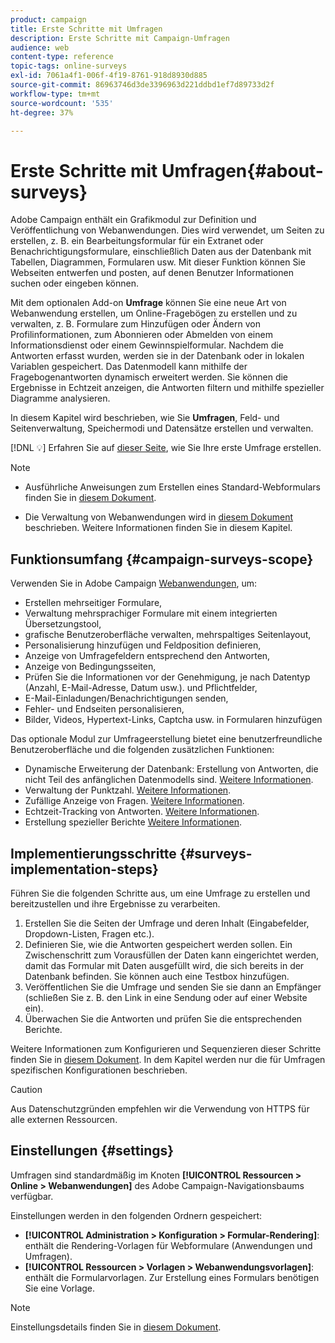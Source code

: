 ```yaml
---
product: campaign
title: Erste Schritte mit Umfragen
description: Erste Schritte mit Campaign-Umfragen
audience: web
content-type: reference
topic-tags: online-surveys
exl-id: 7061a4f1-006f-4f19-8761-918d8930d885
source-git-commit: 86963746d3de3396963d221ddbd1ef7d89733d2f
workflow-type: tm+mt
source-wordcount: '535'
ht-degree: 37%

---
```


# Erste Schritte mit Umfragen{#about-surveys}

Adobe Campaign enthält ein Grafikmodul zur Definition und Veröffentlichung von Webanwendungen. Dies wird verwendet, um Seiten zu erstellen, z. B. ein Bearbeitungsformular für ein Extranet oder Benachrichtigungsformulare, einschließlich Daten aus der Datenbank mit Tabellen, Diagrammen, Formularen usw. Mit dieser Funktion können Sie Webseiten entwerfen und posten, auf denen Benutzer Informationen suchen oder eingeben können.

Mit dem optionalen Add-on **Umfrage** können Sie eine neue Art von Webanwendung erstellen, um Online-Fragebögen zu erstellen und zu verwalten, z. B. Formulare zum Hinzufügen oder Ändern von Profilinformationen, zum Abonnieren oder Abmelden von einem Informationsdienst oder einem Gewinnspielformular. Nachdem die Antworten erfasst wurden, werden sie in der Datenbank oder in lokalen Variablen gespeichert. Das Datenmodell kann mithilfe der Fragebogenantworten dynamisch erweitert werden. Sie können die Ergebnisse in Echtzeit anzeigen, die Antworten filtern und mithilfe spezieller Diagramme analysieren.

In diesem Kapitel wird beschrieben, wie Sie **Umfragen**, Feld- und Seitenverwaltung, Speichermodi und Datensätze erstellen und verwalten.

[!DNL :bulb:] Erfahren Sie auf  [dieser Seite](getting-started-with-surveys.md), wie Sie Ihre erste Umfrage erstellen.

>[!NOTE]
>
>* Ausführliche Anweisungen zum Erstellen eines Standard-Webformulars finden Sie in [diesem Dokument](../../web/using/about-web-forms.md).
   >
   >
* Die Verwaltung von Webanwendungen wird in [diesem Dokument](../../web/using/about-web-applications.md) beschrieben. Weitere Informationen finden Sie in diesem Kapitel.


## Funktionsumfang {#campaign-surveys-scope}

Verwenden Sie in Adobe Campaign [Webanwendungen](../../web/using/about-web-forms.md), um:

* Erstellen mehrseitiger Formulare,
* Verwaltung mehrsprachiger Formulare mit einem integrierten Übersetzungstool,
* grafische Benutzeroberfläche verwalten, mehrspaltiges Seitenlayout,
* Personalisierung hinzufügen und Feldposition definieren,
* Anzeige von Umfragefeldern entsprechend den Antworten,
* Anzeige von Bedingungsseiten,
* Prüfen Sie die Informationen vor der Genehmigung, je nach Datentyp (Anzahl, E-Mail-Adresse, Datum usw.). und Pflichtfelder,
* E-Mail-Einladungen/Benachrichtigungen senden,
* Fehler- und Endseiten personalisieren,
* Bilder, Videos, Hypertext-Links, Captcha usw. in Formularen hinzufügen

Das optionale Modul zur Umfrageerstellung bietet eine benutzerfreundliche Benutzeroberfläche und die folgenden zusätzlichen Funktionen:

* Dynamische Erweiterung der Datenbank: Erstellung von Antworten, die nicht Teil des anfänglichen Datenmodells sind. [Weitere Informationen](../../surveys/using/managing-answers.md#storing-collected-answers).
* Verwaltung der Punktzahl. [Weitere Informationen](../../surveys/using/managing-answers.md#score-management).
* Zufällige Anzeige von Fragen. [Weitere Informationen](../../surveys/using/building-a-survey.md#adding-questions).
* Echtzeit-Tracking von Antworten. [Weitere Informationen](../../surveys/using/publish--track-and-use-collected-data.md#response-tracking).
* Erstellung spezieller Berichte [Weitere Informationen](../../surveys/using/publish--track-and-use-collected-data.md#reports-on-surveys).


## Implementierungsschritte {#surveys-implementation-steps}

Führen Sie die folgenden Schritte aus, um eine Umfrage zu erstellen und bereitzustellen und ihre Ergebnisse zu verarbeiten.

1. Erstellen Sie die Seiten der Umfrage und deren Inhalt (Eingabefelder, Dropdown-Listen, Fragen etc.).
1. Definieren Sie, wie die Antworten gespeichert werden sollen. Ein Zwischenschritt zum Vorausfüllen der Daten kann eingerichtet werden, damit das Formular mit Daten ausgefüllt wird, die sich bereits in der Datenbank befinden. Sie können auch eine Testbox hinzufügen.
1. Veröffentlichen Sie die Umfrage und senden Sie sie dann an Empfänger (schließen Sie z. B. den Link in eine Sendung oder auf einer Website ein).
1. Überwachen Sie die Antworten und prüfen Sie die entsprechenden Berichte.

Weitere Informationen zum Konfigurieren und Sequenzieren dieser Schritte finden Sie in [diesem Dokument](../../web/using/about-web-forms.md). In dem Kapitel werden nur die für Umfragen spezifischen Konfigurationen beschrieben.

>[!CAUTION]
>
>Aus Datenschutzgründen empfehlen wir die Verwendung von HTTPS für alle externen Ressourcen.

## Einstellungen        {#settings}

Umfragen sind standardmäßig im Knoten **[!UICONTROL Ressourcen > Online > Webanwendungen]** des Adobe Campaign-Navigationsbaums verfügbar.

Einstellungen werden in den folgenden Ordnern gespeichert:

* **[!UICONTROL Administration > Konfiguration > Formular-Rendering]**: enthält die Rendering-Vorlagen für Webformulare (Anwendungen und Umfragen).
* **[!UICONTROL Ressourcen > Vorlagen > Webanwendungsvorlagen]**: enthält die Formularvorlagen. Zur Erstellung eines Formulars benötigen Sie eine Vorlage.

>[!NOTE]
>
>Einstellungsdetails finden Sie in [diesem Dokument](../../web/using/about-web-forms.md).
